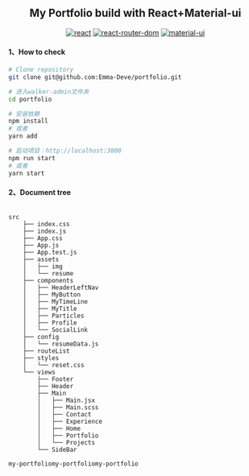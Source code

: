 <h2 align="center">My Portfolio build with React+Material-ui</h2>

<div align="center">

[![react](https://img.shields.io/badge/react-v17.0.1-%2361dafb)](https://reactjs.org/)
[![react-router-dom](https://img.shields.io/badge/react--router--dom-v5.2.0-brightgreen)](https://reacttraining.com/react-router/)
[![material-ui](https://img.shields.io/badge/%40material--ui-v4.11.2-%23764abc)](https://github.com/mui-org/material-ui)

</div>

#### 1、How to check

```bash
# Clone repository
git clone git@github.com:Emma-Deve/portfolio.git

# 进入walker-admin文件夹
cd portfolio

# 安装依赖
npm install
# 或者
yarn add

# 启动项目：http://localhost:3800
npm run start
# 或者
yarn start


```

#### 2、Document tree

```shell

src
    ├── index.css
    ├── index.js
    ├── App.css
    ├── App.js
    ├── App.test.js
    ├── assets
    │   ├── img
    │   └── resume
    ├── components
    │   ├── HeaderLeftNav
    │   ├── MyButton
    │   ├── MyTimeLine
    │   ├── MyTitle
    │   ├── Particles
    │   ├── Profile
    │   └── SocialLink
    ├── config
    │   └── resumeData.js
    ├── routeList
    ├── styles
    │   └── reset.css
    └── views
        ├── Footer
        ├── Header
        ├── Main
        │   ├── Main.jsx
        │   ├── Main.scss
        │   ├── Contact
        │   ├── Experience
        │   ├── Home
        │   ├── Portfolio
        │   └── Projects
        └── SideBar

my-portfoliomy-portfoliomy-portfolio
```
